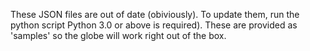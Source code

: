 These JSON files are out of date (obiviously). To update them, run the python script Python 3.0 or above is required). These are provided as 'samples'
so the globe will work right out of the box.
